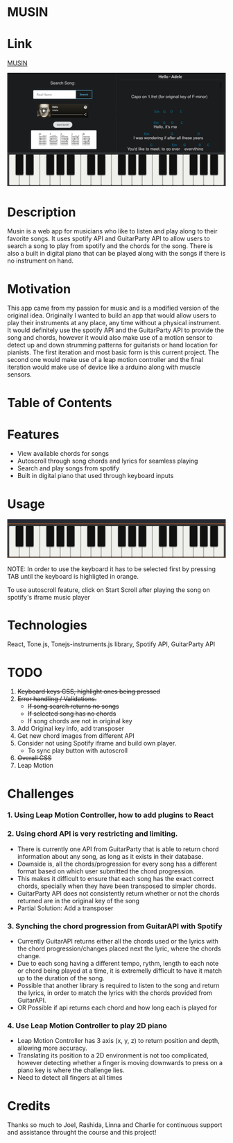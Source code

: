 # MUSIN

# Link

[MUSIN](https://victorzw895.github.io/musin/)

![Musin](./public/Musin.jpg "Musin")

# Description

Musin is a web app for musicians who like to listen and play along to their favorite songs. It uses spotify API and GuitarParty API to allow users to search a song to play from spotify and the chords for the song.
There is also a built in digital piano that can be played along with the songs if there is no instrument on hand.

# Motivation

This app came from my passion for music and is a modified version of the original idea. Originally I wanted to build an app that would allow users to play their instruments at any place, any time without a physical instrument.
It would definitely use the spotify API and the GuitarParty API to provide the song and chords, however it would also make use of a motion sensor to detect up and down strumming patterns for guitarists or hand location for pianists.
The first iteration and most basic form is this current project. The second one would make use of a leap motion controller and the final iteration would make use of device like a arduino along with muscle sensors.

# Table of Contents

# Features

- View available chords for songs
- Autoscroll through song chords and lyrics for seamless playing
- Search and play songs from spotify
- Built in digital piano that used through keyboard inputs

# Usage

![Select keyboard](./public/highlighted-piano.jpg "Select Keyboard")

NOTE: In order to use the keyboard it has to be selected first by pressing TAB until the keyboard is highligted in orange.

To use autoscroll feature, click on Start Scroll after playing the song on spotify's iframe music player

# Technologies

React, Tone.js, Tonejs-instruments.js library, Spotify API, GuitarParty API

# TODO

1. ~~Keyboard keys CSS, highlight ones being pressed~~
2. ~~Error handling / Validations.~~
   - ~~If song search returns no songs~~
   - ~~If selected song has no chords~~
   - If song chords are not in original key
3. Add Original key info, add transposer
4. Get new chord images from different API
5. Consider not using Spotify iframe and build own player.
   - To sync play button with autoscroll
6. ~~Overall CSS~~
7. Leap Motion

# Challenges

### 1. Using Leap Motion Controller, how to add plugins to React

### 2. Using chord API is very restricting and limiting.

- There is currently one API from GuitarParty that is able to return chord information about any song, as long as it exists in their database.
- Downside is, all the chords/progression for every song has a different format based on which user submitted the chord progression.
- This makes it difficult to ensure that each song has the exact correct chords, specially when they have been transposed to simpler chords.
- GuitarParty API does not consistently return whether or not the chords returned are in the original key of the song
- Partial Solution: Add a transposer

### 3. Synching the chord progression from GuitarAPI with Spotify

- Currently GuitarAPI returns either all the chords used or the lyrics with the chord progression/changes placed next the lyric, where the chords change.
- Due to each song having a different tempo, rythm, length to each note or chord being played at a time, it is extremelly difficult to have it match up to the duration of the song.
- Possible that another library is required to listen to the song and return the lyrics, in order to match the lyrics with the chords provided from GuitarAPI.
- OR Possible if api returns each chord and how long each is played for

### 4. Use Leap Motion Controller to play 2D piano

- Leap Motion Controller has 3 axis (x, y, z) to return position and depth, allowing more accuracy.
- Translating its position to a 2D environment is not too complicated, however detecting whether a finger is moving downwards to press on a piano key is where the challenge lies.
- Need to detect all fingers at all times

# Credits

Thanks so much to Joel, Rashida, Linna and Charlie for continuous support and assistance throught the course and this project!
